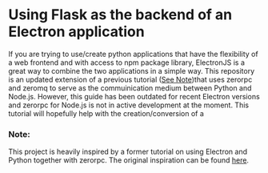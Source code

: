 # Using Flask as the backend of an Electron application

If you are trying to use/create python applications that have the flexibility of a web frontend and with access to npm package library, ElectronJS is a great way to combine the two applications in a simple way. This repository is an updated extension of a previous tutorial ([See Note](https://github.com/megasanjay/electron-flask#note))that uses zerorpc and zeromq to serve as the commuinication medium between Python and Node.js. However, this guide has been outdated for recent Electron versions and zerorpc for Node.js is not in active development at the moment.
This tutorial will hopefully help with the creation/conversion of a


### Note:
This project is heavily inspired by a former tutorial on using Electron and Python together with zerorpc. The original inspiration can be found [here](https://github.com/fyears/electron-python-example). 
